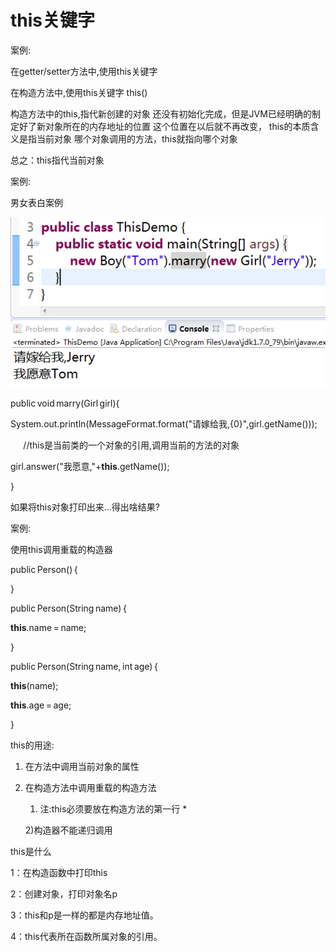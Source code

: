 # this关键字

 

案例: 

在getter/setter方法中,使用this关键字 

在构造方法中,使用this关键字  this()

 构造方法中的this,指代新创建的对象  还没有初始化完成，但是JVM已经明确的制定好了新对象所在的内存地址的位置  这个位置在以后就不再改变， this的本质含义是指当前对象    哪个对象调用的方法，this就指向哪个对象

总之：this指代当前对象

 

 

案例: 

男女表白案例

![GetImage](assets/GetImage.png)

public void marry(Girl girl){ 

System.out.println(MessageFormat.format("请嫁给我,{0}",girl.getName())); 

        //this是当前类的一个对象的引用,调用当前的方法的对象  

girl.answer("我愿意,"+**this**.getName()); 

} 

 

如果将this对象打印出来...得出啥结果?







案例: 

使用this调用重载的构造器 

public Person() { 

} 

public Person(String name) { 

**this**.name = name; 

} 

public Person(String name, int age) { 

**this**(name); 

**this**.age = age; 

} 

 



 

this的用途: 

1. 在方法中调用当前对象的属性 

2. 在构造方法中调用重载的构造方法 

   1) 注:this必须要放在构造方法的第一行  *

   2)构造器不能递归调用 

 

 

 

this是什么 

1：在构造函数中打印this 

2：创建对象，打印对象名p 

3：this和p是一样的都是内存地址值。 

4：this代表所在函数所属对象的引用。 

 